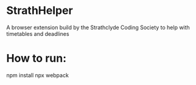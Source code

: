 # StrathHelper
A browser extension build by the Strathclyde Coding Society to help with timetables and deadlines

# How to run:
npm install
npx webpack
